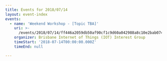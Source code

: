 ```yaml
---
title: Events for 2018/07/14
layout: event-index
events:
  - name: 'Weekend Workshop - [Topic TBA]'
    uri: >-
      /events/2018/07/14/ff446a2059db50af90cf1c9d60a042988a8c10e2bab074d1e36d0cecada0b303
    organizer: Brisbane Internet of Things (IOT) Interest Group
    timeStart: '2018-07-14T00:00:00.000Z'
    timeEnd: null

---
```

